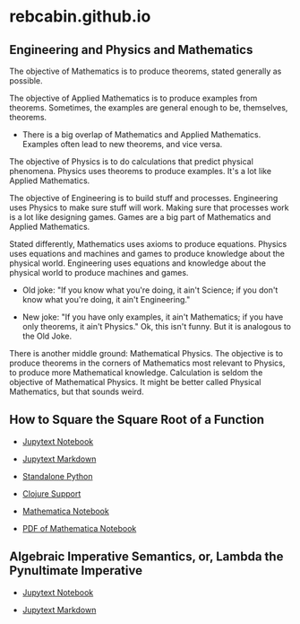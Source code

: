 # rebcabin.github.io

## Engineering and Physics and Mathematics

The objective of Mathematics is to produce theorems, stated generally as possible. 

The objective of Applied Mathematics is to produce examples from theorems. Sometimes, the examples are general enough to be, themselves, theorems.

- There is a big overlap of Mathematics and Applied Mathematics. Examples often lead to new theorems, and vice versa.

The objective of Physics is to do calculations that predict physical phenomena. Physics uses theorems to produce examples. It's a lot like Applied Mathematics. 

The objective of Engineering is to build stuff and processes. Engineering uses Physics to make sure stuff will work. Making sure that processes work is a lot like designing games. Games are a big part of Mathematics and Applied Mathematics.

Stated differently, Mathematics uses axioms to produce equations. Physics uses equations and machines and games to produce knowledge about the physical world. Engineering uses equations and knowledge about the physical world to produce machines and games. 

- Old joke: "If you know what you're doing, it ain't Science; if you don't know what you're doing, it ain't Engineering."

- New joke: "If you have only examples, it ain't Mathematics; if you have only theorems, it ain't Physics." Ok, this isn't funny. But it is analogous to the Old Joke.

There is another middle ground: Mathematical Physics. The objective is to produce theorems in the corners of Mathematics most relevant to Physics, to produce more Mathematical knowledge. Calculation is seldom the objective of Mathematical Physics. It might be better called Physical Mathematics, but that sounds weird.

## How to Square the Square Root of a Function

- [Jupytext Notebook](https://github.com/rebcabin/rebcabin.github.io/blob/main/PythonYCombinators.ipynb)

- [Jupytext Markdown](https://github.com/rebcabin/rebcabin.github.io/blob/main/PythonYCombinators.md)

- [Standalone Python](https://github.com/rebcabin/rebcabin.github.io/blob/main/main.py)

- [Clojure Support](https://github.com/rebcabin/rebcabin.github.io/blob/main/curried-python)

- [Mathematica Notebook](https://github.com/rebcabin/rebcabin.github.io/blob/main/YCombinator005.nb)

- [PDF of Mathematica Notebook](https://github.com/rebcabin/rebcabin.github.io/blob/main/YCombinator005.pdf)

## Algebraic Imperative Semantics, or, Lambda the Pynultimate Imperative

- [Jupytext Notebook](https://github.com/rebcabin/rebcabin.github.io/blob/main/AlgImperSem009.ipynb)

- [Jupytext Markdown](https://github.com/rebcabin/rebcabin.github.io/blob/main/AlgImperSem009.md)

